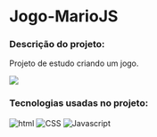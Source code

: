# Jogo-MarioJS
 
### Descrição do projeto:
<div style="display:inline_block">
   <p>Projeto de estudo criando um jogo.</p>
</div>  



<div style="display:inline_block">
   <image src="https://github.com/user-attachments/assets/77d826c2-e6ef-4e3f-9170-f0fec86d52d8"/>
</div>  



### Tecnologias usadas no projeto:
<div style="display:inline_block">
   <img alt="html"  align="center" src="https://img.shields.io/badge/HTML-239120?style=for-the-badge&logo=html5&logoColor=white"/>
   <img alt="CSS"  align="center" src="https://img.shields.io/badge/CSS-239120?&style=for-the-badge&logo=css3&logoColor=white"/>
   <img alt="Javascript"  align="center" src="https://img.shields.io/badge/JavaScript-323330?style=for-the-badge&logo=javascript&logoColor=F7DF1E"/>
</div>

